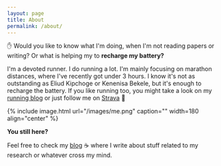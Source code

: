 ```yaml
---
layout: page
title: About
permalink: /about/
---
```


&#9995; Would you like to know what I'm doing, when I'm not reading papers or writing? Or what is helping my to **recharge my battery?**

I'm a devoted runner. I do running a lot. I'm mainly focusing on marathon distances, where I've recently got under 3 hours. I know it's not as outstanding as Eliud Kipchoge or Kenenisa Bekele, but it's enough to recharge the battery. If you like running too, you might take a look on my [running blog](https://www.tracetheheat.com) or just follow me on [Strava](https://www.strava.com/athletes/straubd) &#127939;


{% include image.html url="/images/me.png" caption="" width=180 align="center" %}

**You still here?** 

Feel free to check my [blog](blog.md) &#9749; where I write about stuff related to my research or whatever cross my mind.